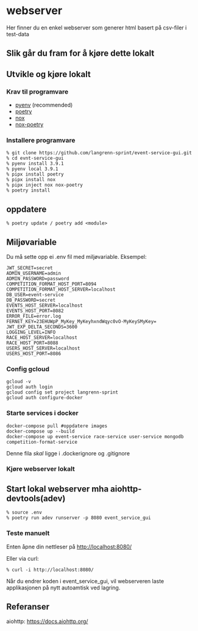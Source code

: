 # webserver

Her finner du en enkel webserver som generer html basert på csv-filer i test-data

## Slik går du fram for å kjøre dette lokalt

## Utvikle og kjøre lokalt

### Krav til programvare

- [pyenv](https://github.com/pyenv/pyenv) (recommended)
- [poetry](https://python-poetry.org/)
- [nox](https://nox.thea.codes/en/stable/)
- [nox-poetry](https://pypi.org/project/nox-poetry/)

### Installere programvare

```Shell
% git clone https://github.com/langrenn-sprint/event-service-gui.git
% cd evnt-service-gui
% pyenv install 3.9.1
% pyenv local 3.9.1
% pipx install poetry
% pipx install nox
% pipx inject nox nox-poetry
% poetry install
```

## oppdatere

```Shell
% poetry update / poetry add <module>
```

## Miljøvariable

Du må sette opp ei .env fil med miljøvariable. Eksempel:

```Shell
JWT_SECRET=secret
ADMIN_USERNAME=admin
ADMIN_PASSWORD=password
COMPETITION_FORMAT_HOST_PORT=8094
COMPETITION_FORMAT_HOST_SERVER=localhost
DB_USER=event-service
DB_PASSWORD=secret
EVENTS_HOST_SERVER=localhost
EVENTS_HOST_PORT=8082
ERROR_FILE=error.log
FERNET_KEY=23EHUWpP_MyKey_MyKeyhxndWqyc0vO-MyKeySMyKey=
JWT_EXP_DELTA_SECONDS=3600
LOGGING_LEVEL=INFO
RACE_HOST_SERVER=localhost
RACE_HOST_PORT=8088
USERS_HOST_SERVER=localhost
USERS_HOST_PORT=8086
```

### Config gcloud

```Shell
gcloud -v
gcloud auth login
gcloud config set project langrenn-sprint
gcloud auth configure-docker
```

### Starte services i docker

```Shell
docker-compose pull #oppdatere images
docker-compose up --build
docker-compose up event-service race-service user-service mongodb competition-format-service
```

Denne fila _skal_ ligge i .dockerignore og .gitignore

### Kjøre webserver lokalt

## Start lokal webserver mha aiohttp-devtools(adev)

```Shell
% source .env
% poetry run adev runserver -p 8080 event_service_gui
```

### Teste manuelt

Enten åpne din nettleser på <http://localhost:8080/>

Eller via curl:

```Shell
% curl -i http://localhost:8080/
```

Når du endrer koden i event_service_gui, vil webserveren laste applikasjonen på nytt autoamtisk ved lagring.

## Referanser

aiohttp: <https://docs.aiohttp.org/>
